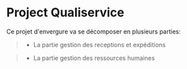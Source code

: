 # Project Qualiservice

Ce projet d'envergure va se décomposer en plusieurs parties:
>- La partie gestion des receptions et expéditions

>- La partie gestion des ressources humaines
